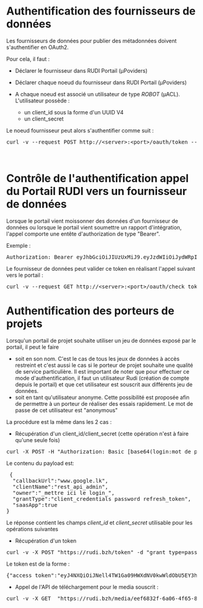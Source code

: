 # Authentification des fournisseurs de données 

Les fournisseurs de données pour publier des métadonnées doivent s'authentifier en OAuth2.

Pour cela, il faut :
* Déclarer le fournisseur dans RUDI Portail (µPoviders)
* Déclarer chaque noeud du fournisseur dans RUDI Portail (µPoviders)
* A chaque noeud est associé un utilisateur de type _ROBOT_  (µACL). L'utilisateur possède :

  * un client_id sous la forme d'un UUID V4
  * un client_secret 

Le noeud fournisseur peut alors s'authentifier comme suit :

<pre>
curl -v --request POST http://&lt;server>:&lt;port>/oauth/token --data "grant_type=password" --data "username=&lt;username>" --data "password=&lt;client_password>" --data "scope=&lt;liste des scopes séparés par des virgules>" --data "client_id=&lt;client_id>" -H "Authorization:Basic &lt;encodage en base 64 de la chaine &lt:client_id:client_password>"


</pre>


# Contrôle de l'authentification appel du Portail RUDI vers un fournisseur de données

Lorsque le portail vient moissonner des données d'un fournisseur de données ou lorsque le portail vient soumettre un rapport d'intégration, l'appel comporte une entête d'authorization de type "Bearer".

Exemple :
<pre>
Authorization: Bearer eyJhbGciOiJIUzUxMiJ9.eyJzdWIiOiJydWRpIiwiY29ubmVjdGVkVXNlciI6eyJsb2dpbiI6InJ1ZGkiLCJ0eXBlIjoiUEVSU09OIiwiZmlyc3RuYW1lIjoicnVkaSIsImxhc3RuYW1lIjoicnVkaSIsImVtYWlsIjpudWxsLCJvcmdhbml6YXRpb24iOiJydWRpIiwicm9sZXMiOlsiQURNSU5JU1RSQVRPUiJdfSwiZXhwIjoxNjE0NjE5Nzc2LCJpYXQiOjE2MTQ2MTYxNzZ9.Em7yclposciDOll-Dgv9O6jGDE-GsVEHp9dYKyfYNCyPTAambdGqtnl--Zw0DidCf0_JCghXlpznMIteUPdHnQ
</pre>

Le fournisseur de données peut valider ce token en réalisant l'appel suivant vers le portail :

<pre>
curl -v --request GET http://&lt;server>:&lt;port>/oauth/check_token?token=&ltvaleur du token>
</pre>

# Authentification des porteurs de projets

Lorsqu'un portail de projet souhaite utiliser un jeu de données exposé par le portail, il peut le faire 
* soit en son nom. C'est le cas de tous les jeux de données à accès restreint et c'est aussi le cas si le porteur de projet souhaite une qualité de service particulière. Il est important de noter que pour effectuer ce mode d'authentification, il faut un utilisateur Rudi (création de compte depuis le portail) et que cet utilisateur est souscrit aux différents jeu de données.
* soit en tant qu'utilisateur anonyme. Cette possibilité est proposée afin de permettre à un porteur de réaliser des essais rapidement. Le mot de passe de cet utilisateur est "anonymous"

La procédure est la même dans les 2 cas :
* Récupération d'un client_id/client_secret (cette opération n'est à faire qu'une seule fois)

<pre>
curl -X POST -H "Authorization: Basic [base64(login:mot de passe)]" -k -v -H "Content-Type: application/json" -d @payload.json https://rudi.bzh/client-registration/v0.17/register > clientkey.json
</pre>

Le contenu du payload est:
<pre>
 {
  "callbackUrl":"www.google.lk",
  "clientName":"rest_api_admin",
  "owner":"_mettre ici le login_",
  "grantType":"client_credentials password refresh_token",
  "saasApp":true
}
</pre>

Le réponse contient les champs _client_id_ et _client_secret_ utilisable pour les opérations suivantes

* Récupération d'un token 

<pre>
curl -v -X POST "https://rudi.bzh/token" -d "grant_type=password&username=anonymous&password=anonymous" -H "Authorization: Basic [base64(client_id:client_secret)]"
</pre>

Le token est de la forme :
<pre>
{"access_token":"eyJ4NXQiOiJNell4TW1Ga09HWXdNV0kwWldObU5EY3hOR1l3WW1NNFpUQTNNV0kyTkRBelpHUXpOR00wWkdSbE5qSmtPREZrWkRSaU9URmtNV0ZoTXpVMlpHVmxOZyIsImtpZCI6Ik16WXhNbUZrT0dZd01XSTBaV05tTkRjeE5HWXdZbU00WlRBM01XSTJOREF6WkdRek5HTTBaR1JsTmpKa09ERmtaRFJpT1RGa01XRmhNelUyWkdWbE5nX1JTMjU2IiwiYWxnIjoiUlMyNTYifQ.eyJzdWIiOiJhbm9ueW1vdXMiLCJhdXQiOiJBUFBMSUNBVElPTl9VU0VSIiwiYXVkIjoiSEQwZnVmak1YaDdUYUp1bDM0OEd2TF8zY25jYSIsIm5iZiI6MTYzNjU0MTA0OSwiYXpwIjoiSEQwZnVmak1YaDdUYUp1bDM0OEd2TF8zY25jYSIsImlzcyI6Imh0dHBzOlwvXC9sb2NhbGhvc3Q6OTQ0M1wvb2F1dGgyXC90b2tlbiIsImV4cCI6MTYzNjU0NDY0OSwiaWF0IjoxNjM2NTQxMDQ5LCJqdGkiOiI1YWEyYzRkYy1jMGZhLTQ2ODItYjJiNi1mODAwMmJmODExYjAifQ.p0lNY8SClAVqUCWdH6ImWCUTOp_qnqnGROP1fcpbKgxUK5KSBovqMbiRkKXtZeCs6BLOPgXxEBgy7FqtlROB1jkOs_n-sB6tjTzGvKrdCruJT4nJGVP5toUVqALsTP_rHWFsN6l_llFUymxxaLkGDSR9b_mxjyh5_8R39I7qhH4TM58icJdc9WcIaBVgxky8suJzmZ3QvZT49_toFbcRaawcPxDFwrXbLbxvdGAk1k2-cSj3Sm59a7pYZoCufQFcGPsag8UVswkKGT46qa3oVvf3G2cU9ceJLXefElwpw509pA80lMUwq4c58UpFQX28LRw-cK3DgDF7oX9EUnDn-w","refresh_token":"cd8e4abd-5a14-3bfc-9b93-c225a9535ec3","token_type":"Bearer","expires_in":3600}
</pre>

* Appel de l'API de téléchargement pour le media souscrit :

<pre>
curl -v -X GET  "https://rudi.bzh/media/eef6832f-6a06-4f65-8f95-a533ac8926a7/dwnl/1.0.0" -H "Authorization: Bearer [l'access token retourné par l'appel précédent]" 
</pre>


